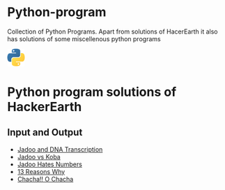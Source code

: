 # Python-program
Collection of Python Programs. Apart from solutions of HacerEarth it also has solutions of some miscellenous python programs
<td align="center" width="96">
      <a>
        <img src="https://github.com/ishubhamkr/ishubhamkr/blob/main/icons/py.svg" width="40"/>
      </a>
</td>
    
# Python program solutions of HackerEarth

## Input and Output
- [Jadoo and DNA Transcription](https://github.com/ishubhamkr/Python-program/blob/main/Jadoo%20and%20DNA%20Transcription.py)
- [Jadoo vs Koba](https://github.com/ishubhamkr/Python-program/blob/main/Jadoo%20vs%20Koba.py)
- [Jadoo Hates Numbers](https://github.com/ishubhamkr/Python-program/blob/main/Jadoo%20Hates%20Numbers.py)
- [13 Reasons Why](https://github.com/ishubhamkr/Python-program/blob/main/13%20Reasons%20Why.py)
- [Chacha!! O Chacha](https://github.com/ishubhamkr/Python-program/blob/main/Chacha%20O%20Chacha.py)


